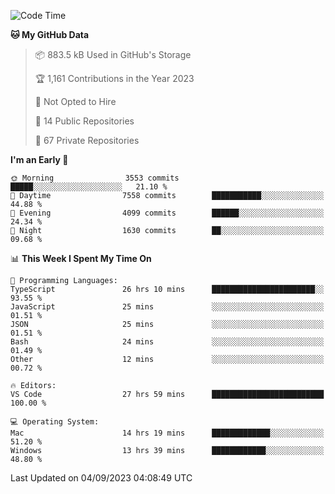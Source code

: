 <!--START_SECTION:waka-->
![Code Time](http://img.shields.io/badge/Code%20Time-4%2C545%20hrs%2048%20mins-blue)

**🐱 My GitHub Data** 

> 📦 883.5 kB Used in GitHub's Storage 
 > 
> 🏆 1,161 Contributions in the Year 2023
 > 
> 🚫 Not Opted to Hire
 > 
> 📜 14 Public Repositories 
 > 
> 🔑 67 Private Repositories 
 > 
**I'm an Early 🐤** 

```text
🌞 Morning                3553 commits        █████░░░░░░░░░░░░░░░░░░░░   21.10 % 
🌆 Daytime                7558 commits        ███████████░░░░░░░░░░░░░░   44.88 % 
🌃 Evening                4099 commits        ██████░░░░░░░░░░░░░░░░░░░   24.34 % 
🌙 Night                  1630 commits        ██░░░░░░░░░░░░░░░░░░░░░░░   09.68 % 
```


📊 **This Week I Spent My Time On** 

```text
💬 Programming Languages: 
TypeScript               26 hrs 10 mins      ███████████████████████░░   93.55 % 
JavaScript               25 mins             ░░░░░░░░░░░░░░░░░░░░░░░░░   01.51 % 
JSON                     25 mins             ░░░░░░░░░░░░░░░░░░░░░░░░░   01.51 % 
Bash                     24 mins             ░░░░░░░░░░░░░░░░░░░░░░░░░   01.49 % 
Other                    12 mins             ░░░░░░░░░░░░░░░░░░░░░░░░░   00.72 % 

🔥 Editors: 
VS Code                  27 hrs 59 mins      █████████████████████████   100.00 % 

💻 Operating System: 
Mac                      14 hrs 19 mins      █████████████░░░░░░░░░░░░   51.20 % 
Windows                  13 hrs 39 mins      ████████████░░░░░░░░░░░░░   48.80 % 
```


 Last Updated on 04/09/2023 04:08:49 UTC
<!--END_SECTION:waka-->

